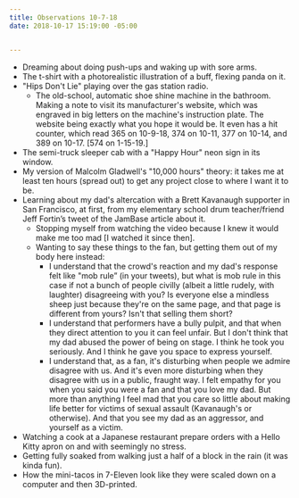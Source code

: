 ```yaml
---
title: Observations 10-7-18
date: 2018-10-17 15:19:00 -05:00


---
```


- Dreaming about doing push-ups and waking up with sore arms.
- The t-shirt with a photorealistic illustration of a buff, flexing panda on it.
- "Hips Don't Lie" playing over the gas station radio.
	- The old-school, automatic shoe shine machine in the bathroom. Making a note to visit its manufacturer's website, which was engraved in big letters on the machine's instruction plate. The website being exactly what you hope it would be. It even has a hit counter, which read 365 on 10-9-18, 374 on 10-11, 377 on 10-14, and 389 on 10-17. [574 on 1-15-19.]
- The semi-truck sleeper cab with a "Happy Hour" neon sign in its window.
- My version of Malcolm Gladwell's "10,000 hours" theory: it takes me at least ten hours (spread out) to get any project close to where I want it to be.
- Learning about my dad's altercation with a Brett Kavanaugh supporter in San Francisco, at first, from my elementary school drum teacher/friend Jeff Fortin’s tweet of the JamBase article about it.
	- Stopping myself from watching the video because I knew it would make me too mad [I watched it since then].
	- Wanting to say these things to the fan, but getting them out of my body here instead:
		- I understand that the crowd's reaction and my dad's response felt like "mob rule” (in your tweets), but what is mob rule in this case if not a bunch of people civilly (albeit a little rudely, with laughter) disagreeing with you? Is everyone else a mindless sheep just because they're on the same page, and that page is different from yours? Isn't that selling them short?
		- I understand that performers have a bully pulpit, and that when they direct attention to you it can feel unfair. But I don't think that my dad abused the power of being on stage. I think he took you seriously. And I think he gave you space to express yourself.
		- I understand that, as a fan, it's disturbing when people we admire disagree with us. And it's even more disturbing when they disagree with us in a public, fraught way. I felt empathy for you when you said you were a fan and that you love my dad. But more than anything I feel mad that you care so little about making life better for victims of sexual assault (Kavanaugh's or otherwise). And that you see my dad as an aggressor, and yourself as a victim.
- Watching a cook at a Japanese restaurant prepare orders with a Hello Kitty apron on and with seemingly no stress.
- Getting fully soaked from walking just a half of a block in the rain (it was kinda fun).
- How the mini-tacos in 7-Eleven look like they were scaled down on a computer and then 3D-printed.